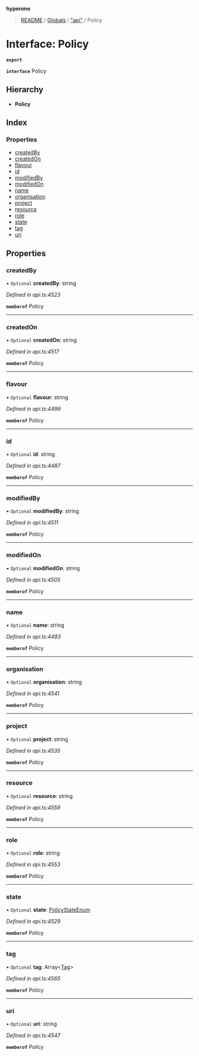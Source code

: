 **hyperone**

> [README](../README.md) / [Globals](../globals.md) / ["api"](../modules/_api_.md) / Policy

# Interface: Policy

**`export`** 

**`interface`** Policy

## Hierarchy

* **Policy**

## Index

### Properties

* [createdBy](_api_.policy.md#createdby)
* [createdOn](_api_.policy.md#createdon)
* [flavour](_api_.policy.md#flavour)
* [id](_api_.policy.md#id)
* [modifiedBy](_api_.policy.md#modifiedby)
* [modifiedOn](_api_.policy.md#modifiedon)
* [name](_api_.policy.md#name)
* [organisation](_api_.policy.md#organisation)
* [project](_api_.policy.md#project)
* [resource](_api_.policy.md#resource)
* [role](_api_.policy.md#role)
* [state](_api_.policy.md#state)
* [tag](_api_.policy.md#tag)
* [uri](_api_.policy.md#uri)

## Properties

### createdBy

• `Optional` **createdBy**: string

*Defined in api.ts:4523*

**`memberof`** Policy

___

### createdOn

• `Optional` **createdOn**: string

*Defined in api.ts:4517*

**`memberof`** Policy

___

### flavour

• `Optional` **flavour**: string

*Defined in api.ts:4499*

**`memberof`** Policy

___

### id

• `Optional` **id**: string

*Defined in api.ts:4487*

**`memberof`** Policy

___

### modifiedBy

• `Optional` **modifiedBy**: string

*Defined in api.ts:4511*

**`memberof`** Policy

___

### modifiedOn

• `Optional` **modifiedOn**: string

*Defined in api.ts:4505*

**`memberof`** Policy

___

### name

• `Optional` **name**: string

*Defined in api.ts:4493*

**`memberof`** Policy

___

### organisation

• `Optional` **organisation**: string

*Defined in api.ts:4541*

**`memberof`** Policy

___

### project

• `Optional` **project**: string

*Defined in api.ts:4535*

**`memberof`** Policy

___

### resource

• `Optional` **resource**: string

*Defined in api.ts:4559*

**`memberof`** Policy

___

### role

• `Optional` **role**: string

*Defined in api.ts:4553*

**`memberof`** Policy

___

### state

• `Optional` **state**: [PolicyStateEnum](../enums/_api_.policystateenum.md)

*Defined in api.ts:4529*

**`memberof`** Policy

___

### tag

• `Optional` **tag**: Array\<[Tag](_api_.tag.md)>

*Defined in api.ts:4565*

**`memberof`** Policy

___

### uri

• `Optional` **uri**: string

*Defined in api.ts:4547*

**`memberof`** Policy
